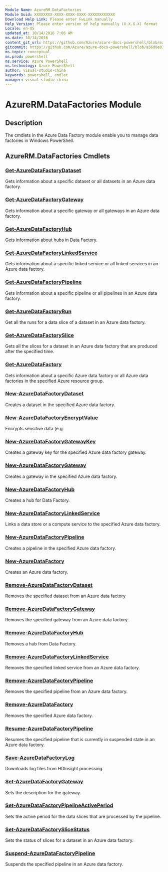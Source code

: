 ```yaml
---
Module Name: AzureRM.DataFactories
Module Guid: XXXXXXXX-XXXX-XXXX-XXXX-XXXXXXXXXXXX
Download Help Link: Please enter FwLink manually
Help Version: Please enter version of help manually (X.X.X.X) format
Locale: en-US
updated_at: 10/14/2016 7:06 AM
ms.date: 10/14/2016
content_git_url: https://github.com/Azure/azure-docs-powershell/blob/master/azureps-cmdlets-docs/ResourceManager/AzureRM.DataFactories/v0.9.8/CmdletMDs/AzureRM.DataFactories.md
gitcommit: https://github.com/Azure/azure-docs-powershell/blob/a56d0e01e65c2c33aa2af13dd29addc94ead6e88/azureps-cmdlets-docs/ResourceManager/AzureRM.DataFactories/v0.9.8/CmdletMDs/AzureRM.DataFactories.md
ms.topic: conceptual
ms.prod: powershell
ms.service: Azure PowerShell
ms.technology: Azure PowerShell
author: visual-studio-china
keywords: powershell, cmdlet
manager: visual-studio-china
---
```


# AzureRM.DataFactories Module
## Description
The cmdlets in the Azure Data Factory module enable you to manage data factories in Windows PowerShell.

## AzureRM.DataFactories Cmdlets
### [Get-AzureDataFactoryDataset](Get-AzureDataFactoryDataset.md)
Gets information about a specific dataset or all datasets in an Azure data factory.


### [Get-AzureDataFactoryGateway](Get-AzureDataFactoryGateway.md)
Gets information about a specific gateway or all gateways in an Azure data factory.


### [Get-AzureDataFactoryHub](Get-AzureDataFactoryHub.md)
Gets information about hubs in Data Factory.


### [Get-AzureDataFactoryLinkedService](Get-AzureDataFactoryLinkedService.md)
Gets information about a specific linked service or all linked services in an Azure data factory.


### [Get-AzureDataFactoryPipeline](Get-AzureDataFactoryPipeline.md)
Gets information about a specific pipeline or all pipelines in an Azure data factory.


### [Get-AzureDataFactoryRun](Get-AzureDataFactoryRun.md)
Get all the runs for a data slice of a dataset in an Azure data factory.


### [Get-AzureDataFactorySlice](Get-AzureDataFactorySlice.md)
Gets all the slices for a dataset in an Azure data factory that are produced after the specified time.


### [Get-AzureDataFactory](Get-AzureDataFactory.md)
Gets information about a specific Azure data factory or all Azure data factories in the specified Azure resource group.


### [New-AzureDataFactoryDataset](New-AzureDataFactoryDataset.md)
Creates a dataset in the specified Azure data factory.


### [New-AzureDataFactoryEncryptValue](New-AzureDataFactoryEncryptValue.md)
Encrypts sensitive data (e.g.


### [New-AzureDataFactoryGatewayKey](New-AzureDataFactoryGatewayKey.md)
Creates a gateway key for the specified Azure data factory gateway.


### [New-AzureDataFactoryGateway](New-AzureDataFactoryGateway.md)
Creates a gateway in the specified Azure data factory.


### [New-AzureDataFactoryHub](New-AzureDataFactoryHub.md)
Creates a hub for Data Factory.


### [New-AzureDataFactoryLinkedService](New-AzureDataFactoryLinkedService.md)
Links a data store or a compute service to the specified Azure data factory.


### [New-AzureDataFactoryPipeline](New-AzureDataFactoryPipeline.md)
Creates a pipeline in the specified Azure data factory.


### [New-AzureDataFactory](New-AzureDataFactory.md)
Creates an Azure data factory.


### [Remove-AzureDataFactoryDataset](Remove-AzureDataFactoryDataset.md)
Removes the specified dataset from an Azure data factory


### [Remove-AzureDataFactoryGateway](Remove-AzureDataFactoryGateway.md)
Removes the specified gateway from an Azure data factory.


### [Remove-AzureDataFactoryHub](Remove-AzureDataFactoryHub.md)
Removes a hub from Data Factory.


### [Remove-AzureDataFactoryLinkedService](Remove-AzureDataFactoryLinkedService.md)
Removes the specified linked service from an Azure data factory.


### [Remove-AzureDataFactoryPipeline](Remove-AzureDataFactoryPipeline.md)
Removes the specified pipeline from an Azure data factory.


### [Remove-AzureDataFactory](Remove-AzureDataFactory.md)
Removes the specified Azure data factory.


### [Resume-AzureDataFactoryPipeline](Resume-AzureDataFactoryPipeline.md)
Resumes the specified pipeline that is currently in suspended state in an Azure data factory.


### [Save-AzureDataFactoryLog](Save-AzureDataFactoryLog.md)
Downloads log files from HDInsight processing.


### [Set-AzureDataFactoryGateway](Set-AzureDataFactoryGateway.md)
Sets the description for the gateway.


### [Set-AzureDataFactoryPipelineActivePeriod](Set-AzureDataFactoryPipelineActivePeriod.md)
Sets the active period for the data slices that are processed by the pipeline.


### [Set-AzureDataFactorySliceStatus](Set-AzureDataFactorySliceStatus.md)
Sets the status of slices for a dataset in an Azure data factory.


### [Suspend-AzureDataFactoryPipeline](Suspend-AzureDataFactoryPipeline.md)
Suspends the specified pipeline in an Azure data factory.



